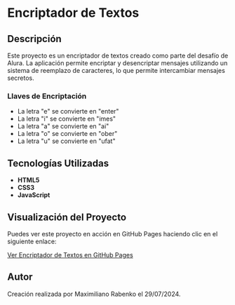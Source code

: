 # Encriptador de Textos

## Descripción

Este proyecto es un encriptador de textos creado como parte del desafío de Alura. La aplicación permite encriptar y desencriptar mensajes utilizando un sistema de reemplazo de caracteres, lo que permite intercambiar mensajes secretos.

### Llaves de Encriptación

- La letra "e" se convierte en "enter"
- La letra "i" se convierte en "imes"
- La letra "a" se convierte en "ai"
- La letra "o" se convierte en "ober"
- La letra "u" se convierte en "ufat"

## Tecnologías Utilizadas

- **HTML5**
- **CSS3**
- **JavaScript**

## Visualización del Proyecto

Puedes ver este proyecto en acción en GitHub Pages haciendo clic en el siguiente enlace:

[Ver Encriptador de Textos en GitHub Pages](https://tu-usuario.github.io/tu-repositorio)

## Autor

Creación realizada por Maximiliano Rabenko el 29/07/2024.
